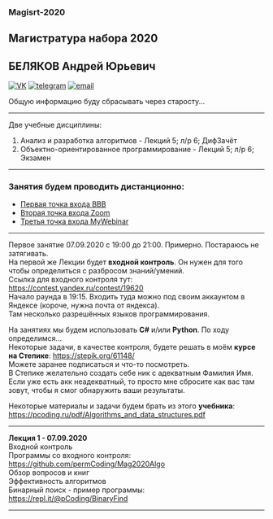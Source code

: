 ### Magisrt-2020

## Магистратура набора 2020
## БЕЛЯКОВ Андрей Юрьевич

[![VK](https://pcoding.ru/ico/vk.png)](https://vk.com/permCube)
[![telegram](https://pcoding.ru/ico/telegram.png)](https://t.me/AndreyPerm)
[![email](https://pcoding.ru/ico/email.png)](mailto:tt@59.ru)
  
Общую информацию буду сбрасывать через старосту...

--- 
Две учебные дисциплины:
1) Анализ и разработка алгоритмов - Лекций 5; л/р 6; ДифЗачёт
2) Объектно-ориентированное программирование - Лекций 5; л/р 6; Экзамен
---

### Занятия будем проводить дистанционно:
* [Первая точка входа BBB](https://bbb.psaa.ru/b/and-jtj-y2r)
* [Вторая точка входа Zoom](https://us04web.zoom.us/j/6931731236?pwd=T1lNamFoMjJtMHlSbWVKZHF2d3Qwdz09)
* [Третья точка входа MyWebinar](https://go.mywebinar.com/npkg-qmfz-cgsl-cdtw)

---

Первое занятие 07.09.2020 с 19:00 до 21:00. Примерно. Постараюсь не затягивать.  
На первой же Лекции будет **входной контроль**. Он нужен для того чтобы определиться с разбросом знаний/умений.  
Ссылка для входного контроля тут: https://contest.yandex.ru/contest/19620  
Начало раунда в 19:15.
Входить туда можно под своим аккаунтом в Яндексе (короче, нужна почта от яндекса).  
Там несколько разрешённых языков программирования.  

На занятиях мы будем использовать **C#** и/или **Python**. По ходу определимся...  
Некоторые задачи, в качестве контроля, будете решать в моём **курсе на Степике**: https://stepik.org/61148/  
Можете заранее подписаться и что-то посмотреть.  
В Степике желательно создать себе ник с адекватным Фамилия Имя. Если уже есть акк неадекватный, то просто мне сбросите как вас там зовут, чтобы я смог обнаружить ваши результаты.  

Некоторые материалы и задачи будем брать из этого **учебника**: https://pcoding.ru/pdf/Algorithms_and_data_structures.pdf

---

**Лекция 1 - 07.09.2020**  
Входной контроль  
Программы со входного контроля: https://github.com/permCoding/Mag2020Algo  
Обзор вопросов и книг  
Эффективность алгоритмов  
Бинарный поиск - пример программы: https://repl.it/@pCoding/BinaryFind  

---  

